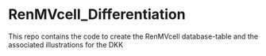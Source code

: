 # RenMVcell_Differentiation

This repo contains the code to create the RenMVcell database-table and the associated illustrations for the DKK
